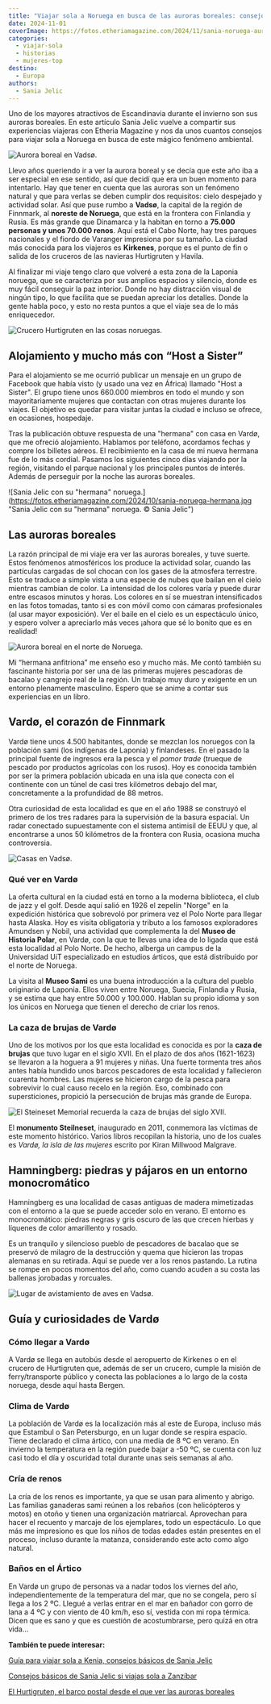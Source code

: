 ```yaml
---
title: "Viajar sola a Noruega en busca de las auroras boreales: consejos de Sania Jelic"
date: 2024-11-01
coverImage: https://fotos.etheriamagazine.com/2024/11/sania-noruega-aurora-boreal-vadso.jpg
categories: 
  - viajar-sola
  - historias
  - mujeres-top
destino: 
  - Europa
authors: 
  - Sania Jelic
---
```


Uno de los mayores atractivos de Escandinavia durante el invierno son sus auroras 
boreales. En este artículo Sania Jelic vuelve a compartir sus experiencias viajeras con 
Etheria Magazine y nos da unos cuantos consejos para viajar sola a Noruega en busca de 
este mágico fenómeno ambiental. 

![Aurora boreal en Vadsø.](https://fotos.etheriamagazine.com/2024/11/sania-noruega-aurora-boreal-vadso.jpg "Aurora boreal en Vardø. © Sania Jelic")

Llevo años queriendo ir a ver la aurora boreal y se decía que este año iba a ser 
especial en ese sentido, así que decidí que era un buen momento para intentarlo. Hay que 
tener en cuenta que las auroras son un fenómeno natural y que para verlas se deben 
cumplir dos requisitos: cielo despejado y actividad solar. Así que puse rumbo a 
**Vadsø**, la capital de la región de Finnmark, al **noreste de Noruega**, que está en 
la frontera con Finlandia y Rusia. Es más grande que Dinamarca y la habitan en torno a 
**75.000 personas y unos 70.000 renos**. Aquí está el Cabo Norte, hay tres parques 
nacionales y el fiordo de Varanger impresiona por su tamaño. La ciudad más conocida para 
los viajeros es **Kirkenes**, porque es el punto de fin o salida de los cruceros de las 
navieras Hurtigruten y Havila. 

Al finalizar mi viaje tengo claro que volveré a esta zona de la Laponia noruega, que se 
caracteriza por sus amplios espacios y silencio, donde es muy fácil conseguir la paz 
interior. Donde no hay distracción visual de ningún tipo, lo que facilita que se puedan 
apreciar los detalles. Donde la gente habla poco, y esto no resta puntos a que el viaje 
sea de lo más enriquecedor. 

![Crucero Hurtigruten en las cosas noruegas.](https://fotos.etheriamagazine.com/2024/10/sania-noruega-hurtigruten.jpg "Crucero Hurtigruten en las costas noruegas. © Sania Jelic")

## Alojamiento y mucho más con “Host a Sister”

Para el alojamiento se me ocurrió publicar un mensaje en un grupo de Facebook que había 
visto (y usado una vez en África) llamado "Host a Sister". El grupo tiene unos 660.000 
miembros en todo el mundo y son mayoritariamente mujeres que contactan con otras mujeres 
durante los viajes. El objetivo es quedar para visitar juntas la ciudad e incluso se 
ofrece, en ocasiones, hospedaje. 

Tras la publicación obtuve respuesta de una "hermana" con casa en Vardø, que me ofreció 
alojamiento. Hablamos por teléfono, acordamos fechas y compre los billetes aéreos. El 
recibimiento en la casa de mi nueva hermana fue de lo más cordial. Pasamos los 
siguientes cinco días viajando por la región, visitando el parque nacional y los 
principales puntos de interés. Además de perseguir por la noche las auroras boreales. 

![Sania Jelic con su "hermana" noruega.](https://fotos.etheriamagazine.com/2024/10/sania-noruega-hermana.jpg "Sania Jelic con su "hermana" noruega. © Sania Jelic")

## Las auroras boreales

La razón principal de mi viaje era ver las auroras boreales, y tuve suerte. Estos 
fenómenos atmosféricos los produce la actividad solar, cuando las partículas cargadas de 
sol chocan con los gases de la atmosfera terrestre. Esto se traduce a simple vista a una 
especie de nubes que bailan en el cielo mientras cambian de color. La intensidad de los 
colores varía y puede durar entre escasos minutos y horas. Los colores en sí se muestran 
intensificados en las fotos tomadas, tanto si es con móvil como con cámaras 
profesionales (al usar mayor exposición). Ver el baile en el cielo es un espectáculo 
único, y espero volver a apreciarlo más veces ¡ahora que sé lo bonito que es en 
realidad! 

![Aurora boreal en el norte de Noruega.](https://fotos.etheriamagazine.com/2024/10/sania-noruega-aurora-boreal.jpg "Aurora boreal en el norte de Noruega. © Sania Jelic")

Mi “hermana anfitriona” me enseño eso y mucho más. Me contó también su fascinante 
historia por ser una de las primeras mujeres pescadoras de bacalao y cangrejo real de la 
región. Un trabajo muy duro y exigente en un entorno plenamente masculino. Espero que se 
anime a contar sus experiencias en un libro. 

## Vardø, el corazón de Finnmark

Vardø tiene unos 4.500 habitantes, donde se mezclan los noruegos con la población sami 
(los indígenas de Laponia) y finlandeses. En el pasado la principal fuente de ingresos 
era la pesca y el _pomor trade_ (trueque de pescado por productos agrícolas con los 
rusos). Hoy es conocida también por ser la primera población ubicada en una isla que 
conecta con el continente con un túnel de casi tres kilómetros debajo del mar, 
concretamente a la profundidad de 88 metros. 

Otra curiosidad de esta localidad es que en el año 1988 se construyó el primero de los 
tres radares para la supervisión de la basura espacial. Un radar conectado supuestamente 
con el sistema antimisil de EEUU y que, al encontrarse a unos 50 kilómetros de la 
frontera con Rusia, ocasiona mucha controversia. 

![Casas en Vadsø.](https://fotos.etheriamagazine.com/2024/10/sania-noruega-vadso-casas.jpg "Casas en Vardø. © Sania Jelic")

### Qué ver en Vardø

La oferta cultural en la ciudad está en torno a la moderna biblioteca, el club de jazz y 
el golf. Desde aquí salió en 1926 el zepelín "Norge" en la expedición histórica que 
sobrevoló por primera vez el Polo Norte para llegar hasta Alaska. Hoy es visita 
obligatoria y tributo a los famosos exploradores Amundsen y Nobil, una actividad que 
complementa la del **Museo de Historia Polar**, en Vardø, con la que te llevas una idea 
de lo ligada que está esta localidad al Polo Norte. De hecho, alberga un campus de la 
Universidad UiT especializado en estudios árticos, que está distribuido por el norte de 
Noruega. 

La visita al **Museo Sami** es una buena introducción a la cultura del pueblo originario 
de Laponia. Ellos viven entre Noruega, Suecia, Finlandia y Rusia, y se estima que hay 
entre 50.000 y 100.000. Hablan su propio idioma y son los únicos en Noruega que tienen 
el derecho de criar los renos. 

### La caza de brujas de Vardø

Uno de los motivos por los que esta localidad es conocida es por la **caza de brujas** 
que tuvo lugar en el siglo XVII. En el plazo de dos años (1621-1623) se llevaron a la 
hoguera a 91 mujeres y niñas. Una fuerte tormenta tres años antes había hundido unos 
barcos pescadores de esta localidad y fallecieron cuarenta hombres. Las mujeres se 
hicieron cargo de la pesca para sobrevivir lo cual causo recelo en la región. Eso, 
combinado con supersticiones, propició la persecución de brujas más grande de Europa. 

![El Steineset Memorial recuerda la caza de brujas del siglo XVII.](https://fotos.etheriamagazine.com/2024/10/sania-noruega-Steineset-Memorial.jpg "El Steineset Memorial recuerda la caza de brujas del siglo XVII. © Sania Jelic")

El **monumento Steilneset**, inaugurado en 2011, conmemora las víctimas de este momento 
histórico. Varios libros recopilan la historia, uno de los cuales es _Vardø, la isla de 
las mujeres_ escrito por Kiran Millwood Malgrave. 

## Hamningberg: piedras y pájaros en un entorno monocromático

Hamningberg es una localidad de casas antiguas de madera mimetizadas con el entorno a la 
que se puede acceder solo en verano. El entorno es monocromático: piedras negras y gris 
oscuro de las que crecen hierbas y líquenes de color amarillento y rosado. 

Es un tranquilo y silencioso pueblo de pescadores de bacalao que se preservó de milagro 
de la destrucción y quema que hicieron las tropas alemanas en su retirada. Aquí se puede 
ver a los renos pastando. La rutina se rompe en pocos momentos del año, como cuando 
acuden a su costa las ballenas jorobadas y rorcuales. 

![Lugar de avistamiento de aves en Vadsø.](https://fotos.etheriamagazine.com/2024/10/sania-noruega-avistamiento-aves.jpg "Lugar de avistamiento de aves en Vardø. © Sania Jelic")

## Guía y curiosidades de Vardø

### Cómo llegar a Vardø

A Vardø se llega en autobús desde el aeropuerto de Kirkenes o en el crucero de 
Hurtigruten que, además de ser un crucero, cumple la misión de ferry/transporte público 
y conecta las poblaciones a lo largo de la costa noruega, desde aquí hasta Bergen. 

### Clima de Vardø

La población de Vardø es la localización más al este de Europa, incluso más que Estambul 
o San Petersburgo, en un lugar donde se respira espacio. Tiene declarado el clima 
ártico, con una media de 8 ºC en verano. En invierno la temperatura en la región puede 
bajar a -50 ºC, se cuenta con luz casi todo el día y oscuridad total durante unas seis 
semanas al año. 

### Cría de renos

La cría de los renos es importante, ya que se usan para alimento y abrigo. Las familias 
ganaderas sami reúnen a los rebaños (con helicópteros y motos) en otoño y tienen una 
organización matriarcal. Aprovechan para hacer el recuento y marcaje de los ejemplares, 
todo un espectáculo. Lo que más me impresiono es que los niños de todas edades están 
presentes en el proceso, incluso durante la matanza, considerando este acto como algo 
natural. 

### Baños en el Ártico

En Vardø un grupo de personas va a nadar todos los viernes del año, independientemente 
de la temperatura del mar, que no se congela, pero sí llega a los 2 ºC. Llegué a verlas 
entrar en el mar en bañador con gorro de lana a 4 ºC y con viento de 40 km/h, eso sí, 
vestida con mi ropa térmica. Dicen que es sano y que es cuestión de acostumbrarse, pero 
quizá en otra vida... 

**También te puede interesar:** 

[Guía para viajar sola a Kenia, consejos básicos de Sania 
Jelic](https://etheriamagazine.com/2024/06/02/sania-jelic-viajar-sola-a-kenia/) 

[Consejos básicos de Sania Jelic si viajas sola a 
Zanzíbar](https://etheriamagazine.com/2024/03/15/viajar-sola-zanzibar/) 

[El Hurtigruten, el barco postal desde el que ver las auroras 
boreales](https://etheriamagazine.com/2022/03/11/ruta-del-hurtigruten-en-noruega/)
